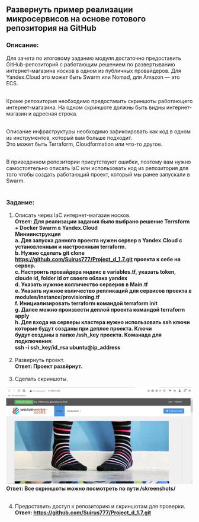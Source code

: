 <h2>Развернуть пример реализации микросервисов на основе готового репозитория на GitHub</h2>
<h3>Описание:</h3>

Для зачета по итоговому заданию модуля достаточно предоставить GitHub-репозиторий с работающим решением по развертыванию интернет-магазина носков
в одном из публичных провайдеров. Для Yandex.Сloud это может быть Swarm или Nomad, для Amazon — это ECS.<br><br>

Кроме репозитория необходимо предоставить скриншоты работающего интернет-магазина. На одном скриншоте должны быть видны интернет-магазин
и адресная строка.<br><br>

Описание инфраструктуры необходимо зафиксировать как код в одном из инструментов, который вам больше подходит.<br>
Это может быть Terraform, Cloudformation или что-то другое.<br><br>

В приведенном репозитории присутствуют ошибки, поэтому вам нужно самостоятельно описать IaC или использовать код из репозитория для того чтобы создать
работающий проект, который мы ранее запускали в Swarm.<br><br>

<h3>Задание:</h3>

1. Описать через IaC интернет-магазин носков.<br>
<b>Ответ: Для реализации задания было выбрано решение Terrsform + Docker Swarm в Yandex.Сloud <br>
Миниинструкция <br>
a. Для запуска данного проекта нужен сервер в Yandex.Сloud с установленным и настроенным terraform. <br>
b. Нужно сделать git clone https://github.com/Suirus777/Project_d_1.7.git проекта к себе на сервер. <br>
c. Настроить провайдера яндекс в variables.tf, указать token, cloude id, folder id от своего облака yandex <br>
d. Указать нужное колличество серверов в Main.tf <br>
e. Указать нужное количество репликаций для сервисов проекта в modules/instance/provisioning.tf <br>
f. Инициализировать terraform командой terraform init  <br>
g. Далее можно произвести деплой проекта командой terraform apply   <br>
h. Для входа на серверы кластера нужно использовать ssh ключи которые будут созданы при деплое проекта. Ключи <br>
будут созданы в папке /ssh_key проекта. Команада для подключения: <br>
ssh -i ssh_key/id_rsa ubuntu@ip_address </b><br><br>
2. Развернуть проект. <br>
<b>Ответ: Проект развёрнут. </b><br><br>
3. Сделать скриншоты.<br>
<img src="https://github.com/Suirus777/Project_d_1.7/blob/master/skreenshots/socks_shop_manager_node.JPG">
<b>Ответ: Все скриншоты можно посмотреть по пути /skreenshots/  </b><br><br>

4. Предоставить доступ к репозиторию и скриншотам для проверки.
<b>Ответ: https://github.com/Suirus777/Project_d_1.7.git  </b><br><br>
